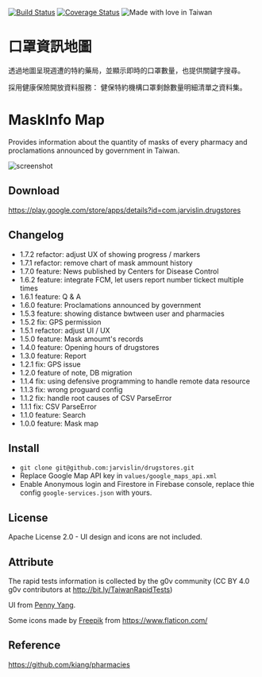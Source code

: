 [![Build Status](https://travis-ci.org/jarvislin/drugstores.svg?branch=master)](https://travis-ci.org/jarvislin/drugstores)
[![Coverage Status](https://coveralls.io/repos/github/jarvislin/drugstores/badge.svg?branch=master)](https://coveralls.io/github/jarvislin/drugstores?branch=master)
![Made with love in Taiwan](https://madewithlove.now.sh/tw?heart=true&colorA=%234c4c4c&colorB=%232ea7bd)

# 口罩資訊地圖

透過地圖呈現週遭的特約藥局，並顯示即時的口罩數量，也提供關鍵字搜尋。

採用健康保險開放資料服務：
健保特約機構口罩剩餘數量明細清單之資料集。

# MaskInfo Map

Provides information about the quantity of masks of every pharmacy and proclamations announced by government in Taiwan.

![screenshot](https://github.com/jarvislin/drugstores/blob/master/art/2.png)


## Download
https://play.google.com/store/apps/details?id=com.jarvislin.drugstores

## Changelog
* 1.7.2 refactor: adjust UX of showing progress / markers
* 1.7.1 refactor: remove chart of mask ammount history
* 1.7.0 feature: News published by Centers for Disease Control
* 1.6.2 feature: integrate FCM, let users report number tickect multiple times
* 1.6.1 feature: Q & A
* 1.6.0 feature: Proclamations announced by government
* 1.5.3 feature: showing distance bwtween user and pharmacies
* 1.5.2 fix: GPS permission
* 1.5.1 refactor: adjust UI / UX
* 1.5.0 feature: Mask amoumt's records
* 1.4.0 feature: Opening hours of drugstores
* 1.3.0 feature: Report
* 1.2.1 fix: GPS issue
* 1.2.0 feature of note, DB migration
* 1.1.4 fix: using defensive programming to handle remote data resource
* 1.1.3 fix: wrong proguard config
* 1.1.2 fix: handle root causes of CSV ParseError
* 1.1.1 fix: CSV ParseError
* 1.1.0 feature: Search
* 1.0.0 feature: Mask map

## Install
* `git clone git@github.com:jarvislin/drugstores.git`
* Replace Google Map API key in `values/google_maps_api.xml`
* Enable Anonymous login and Firestore in Firebase console, replace thie config `google-services.json` with yours.

## License
Apache License 2.0 - UI design and icons are not included.

## Attribute
The rapid tests information is collected by the g0v community (CC BY 4.0 g0v contributors at http://bit.ly/TaiwanRapidTests) 

UI from [Penny Yang](https://challenge.thef2e.com/user/3405?schedule=4432#works-4432).

Some icons made by [Freepik](https://www.flaticon.com/authors/freepik) from https://www.flaticon.com/

## Reference
https://github.com/kiang/pharmacies
